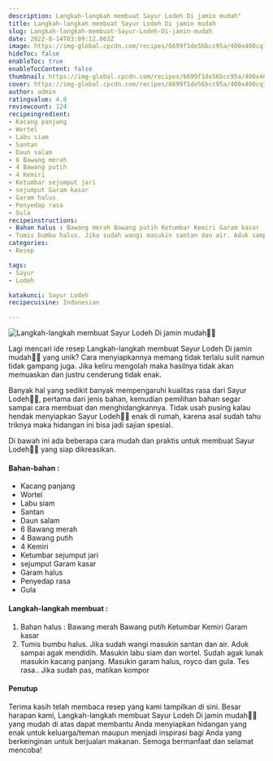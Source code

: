 ```yaml
---
description: Langkah-langkah membuat Sayur Lodeh Di jamin mudah"
title: Langkah-langkah membuat Sayur Lodeh Di jamin mudah
slug: Langkah-langkah-membuat-Sayur-Lodeh-Di-jamin-mudah
date: 2022-8-14T03:09:12.063Z
image: https://img-global.cpcdn.com/recipes/6699f1de56bcc95a/400x400cq70/photo.jpg
hideToc: false
enableToc: true
enableTocContent: false
thumbnail: https://img-global.cpcdn.com/recipes/6699f1de56bcc95a/400x400cq70/photo.jpg
cover: https://img-global.cpcdn.com/recipes/6699f1de56bcc95a/400x400cq70/photo.jpg
author: admin
ratingvalue: 4.8
reviewcount: 124
recipeingredient:
- Kacang panjang
- Wortel
- Labu siam
- Santan
- Daun salam
- 6 Bawang merah
- 4 Bawang putih
- 4 Kemiri
- Ketumbar sejumput jari
- sejumput Garam kasar
- Garam halus
- Penyedap rasa
- Gula
recipeinstructions:
- Bahan halus : Bawang merah Bawang putih Ketumbar Kemiri Garam kasar
- Tumis bumbu halus. Jika sudah wangi masukin santan dan air. Aduk sampai agak mendidih. Masukin labu siam dan wortel. Sudah agak lunak masukin kacang panjang. Masukin garam halus, royco dan gula. Tes rasa.. Jika sudah pas, matikan kompor
categories:
- Resep

tags:
- Sayur
- Lodeh

katakunci: Sayur Lodeh
recipecuisine: Indonesian

---
```


![Langkah-langkah membuat Sayur Lodeh Di jamin mudah👩‍🍳](https://img-global.cpcdn.com/recipes/6699f1de56bcc95a/400x400cq70/photo.jpg)

Lagi mencari ide resep Langkah-langkah membuat Sayur Lodeh Di jamin mudah👩‍🍳 yang unik? Cara menyiapkannya memang tidak terlalu sulit namun tidak gampang juga. Jika keliru mengolah maka hasilnya tidak akan memuaskan dan justru cenderung tidak enak.

Banyak hal yang sedikit banyak mempengaruhi kualitas rasa dari Sayur Lodeh👩‍🍳, pertama dari jenis bahan, kemudian pemilihan bahan segar sampai cara membuat dan menghidangkannya. Tidak usah pusing kalau hendak menyiapkan Sayur Lodeh👩‍🍳 enak di rumah, karena asal sudah tahu triknya maka hidangan ini bisa jadi sajian spesial.

Di bawah ini ada beberapa cara mudah dan praktis untuk membuat Sayur Lodeh👩‍🍳 yang siap dikreasikan.

<!--inarticleads1-->

#### Bahan-bahan :

- Kacang panjang
- Wortel
- Labu siam
- Santan
- Daun salam
- 6 Bawang merah
- 4 Bawang putih
- 4 Kemiri
- Ketumbar sejumput jari
- sejumput Garam kasar
- Garam halus
- Penyedap rasa
- Gula

<!--inarticleads2-->

#### Langkah-langkah membuat :

1. Bahan halus : Bawang merah Bawang putih Ketumbar Kemiri Garam kasar
1. Tumis bumbu halus. Jika sudah wangi masukin santan dan air. Aduk sampai agak mendidih. Masukin labu siam dan wortel. Sudah agak lunak masukin kacang panjang. Masukin garam halus, royco dan gula. Tes rasa.. Jika sudah pas, matikan kompor

#### Penutup

Terima kasih telah membaca resep yang kami tampilkan di sini. Besar harapan kami, Langkah-langkah membuat Sayur Lodeh Di jamin mudah👩‍🍳 yang mudah di atas dapat membantu Anda menyiapkan hidangan yang enak untuk keluarga/teman maupun menjadi inspirasi bagi Anda yang berkeinginan untuk berjualan makanan. Semoga bermanfaat dan selamat mencoba!